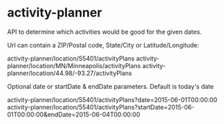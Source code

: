 # activity-planner

API to determine which activities would be good for the given dates.

Url can contain a ZIP/Postal code, State/City or Latitude/Longitude:

activity-planner/location/55401/activityPlans
activity-planner/location/MN/Minneapolis/activityPlans
activity-planner/location/44.98/-93.27/activityPlans

Optional date or startDate & endDate parameters.  Default is today's date

activity-planner/location/55401/activityPlans?date=2015-06-01T00:00:00
activity-planner/location/55401/activityPlans?startDate=2015-06-01T00:00:00&endDate=2015-06-04T00:00:00
